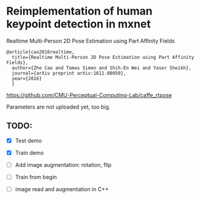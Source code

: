 # Reimplementation of human keypoint detection in mxnet

Realtime Multi-Person 2D Pose Estimation using Part Affinity Fields

```
@article{cao2016realtime,
  title={Realtime Multi-Person 2D Pose Estimation using Part Affinity Fields},
  author={Zhe Cao and Tomas Simon and Shih-En Wei and Yaser Sheikh},
  journal={arXiv preprint arXiv:1611.08050},
  year={2016}
  }
```
  
  
https://github.com/CMU-Perceptual-Computing-Lab/caffe_rtpose

Parameters are not uploaded yet, too big. 

## TODO:
- [x] Test demo
- [x] Train demo
- [ ] Add image augmentation: rotation, flip
- [ ] Train from begin
- [ ] image read and augmentation in C++

